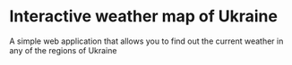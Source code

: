 # Interactive weather map of Ukraine
A simple web application that allows you to find out the current weather in any of the regions of Ukraine
